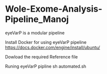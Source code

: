 # Wole-Exome-Analysis-Pipeline_Manoj

eyeVarP is a modular pipeline

Install Docker for using eyeVarP pipeline 
https://docs.docker.com/engine/install/ubuntu/

Dowload the required Reference file

Runing eyeVarP pipline 
sh automated.sh

